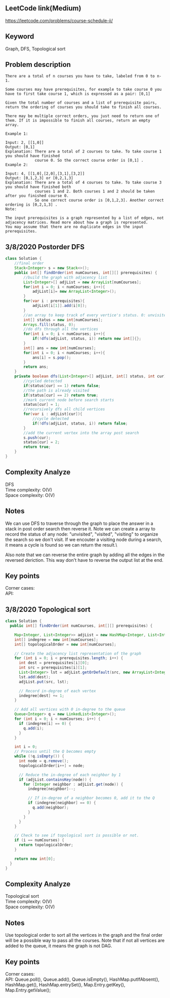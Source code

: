 ## LeetCode link(Medium)
https://leetcode.com/problems/course-schedule-ii/

## Keyword
Graph, DFS, Topological sort

## Problem description
```
There are a total of n courses you have to take, labeled from 0 to n-1.

Some courses may have prerequisites, for example to take course 0 you have to first take course 1, which is expressed as a pair: [0,1]

Given the total number of courses and a list of prerequisite pairs, return the ordering of courses you should take to finish all courses.

There may be multiple correct orders, you just need to return one of them. If it is impossible to finish all courses, return an empty array.

Example 1:

Input: 2, [[1,0]] 
Output: [0,1]
Explanation: There are a total of 2 courses to take. To take course 1 you should have finished   
             course 0. So the correct course order is [0,1] .
Example 2:

Input: 4, [[1,0],[2,0],[3,1],[3,2]]
Output: [0,1,2,3] or [0,2,1,3]
Explanation: There are a total of 4 courses to take. To take course 3 you should have finished both     
             courses 1 and 2. Both courses 1 and 2 should be taken after you finished course 0. 
             So one correct course order is [0,1,2,3]. Another correct ordering is [0,2,1,3] .
Note:

The input prerequisites is a graph represented by a list of edges, not adjacency matrices. Read more about how a graph is represented.
You may assume that there are no duplicate edges in the input prerequisites.
```
## 3/8/2020 Postorder DFS

```java
class Solution {
    //final order
    Stack<Integer> s = new Stack<>();
    public int[] findOrder(int numCourses, int[][] prerequisites) {
        //build the graph with adjacency list
        List<Integer>[] adjList = new ArrayList[numCourses];
        for(int i = 0; i < numCourses; i++){
            adjList[i]= new ArrayList<Integer>();
        }
        for(var i : prerequisites){
            adjList[i[1]].add(i[0]);
        }
        //an array to keep track of every vertice's status. 0: unvisited 1: visiting 2: visited
        int[] status = new int[numCourses];
        Arrays.fill(status, 0);
        //do dfs through all the vertices
        for(int i = 0; i < numCourses; i++){
            if(!dfs(adjList, status, i)) return new int[]{};
        }
        int[] ans = new int[numCourses];
        for(int i = 0; i < numCourses; i++){
            ans[i] = s.pop();
        }
        return ans;
    }
    private boolean dfs(List<Integer>[] adjList, int[] status, int cur){
        //cycled detected
        if(status[cur] == 1) return false;
        //the path is already visited
        if(status[cur] == 2) return true;
        //mark current node before search starts
        status[cur] = 1;
        //recursively dfs all child vertices
        for(var i : adjList[cur]){
            //cycle detected
            if(!dfs(adjList, status, i)) return false;
        }
        //add the current vertex into the array post search
        s.push(cur);
        status[cur] = 2;
        return true;
    }
}
```

## Complexity Analyze
DFS\
Time complexity: O(V)\
Space complexity: O(V)

## Notes
We can use DFS to traverse through the graph to place the answer in a stack in post order search then reverse it. Note we can create a array to record the status of any node: "unvisited", "visited", "visiting" to organize the search so we don't visit. If we encouter a visiting node during a search, it means a cycle is found so we can return the result.\

Also note that we can reverse the entire graph by adding all the edges in the reversed deriction. This way don't have to reverse the output list at the end.

## Key points
Corner cases: \
API:

## 3/8/2020 Topological sort

```java
class Solution {
  public int[] findOrder(int numCourses, int[][] prerequisites) {

    Map<Integer, List<Integer>> adjList = new HashMap<Integer, List<Integer>>();
    int[] indegree = new int[numCourses];
    int[] topologicalOrder = new int[numCourses];

    // Create the adjacency list representation of the graph
    for (int i = 0; i < prerequisites.length; i++) {
      int dest = prerequisites[i][0];
      int src = prerequisites[i][1];
      List<Integer> lst = adjList.getOrDefault(src, new ArrayList<Integer>());
      lst.add(dest);
      adjList.put(src, lst);

      // Record in-degree of each vertex
      indegree[dest] += 1;
    }

    // Add all vertices with 0 in-degree to the queue
    Queue<Integer> q = new LinkedList<Integer>();
    for (int i = 0; i < numCourses; i++) {
      if (indegree[i] == 0) {
        q.add(i);
      }
    }

    int i = 0;
    // Process until the Q becomes empty
    while (!q.isEmpty()) {
      int node = q.remove();
      topologicalOrder[i++] = node;

      // Reduce the in-degree of each neighbor by 1
      if (adjList.containsKey(node)) {
        for (Integer neighbor : adjList.get(node)) {
          indegree[neighbor]--;

          // If in-degree of a neighbor becomes 0, add it to the Q
          if (indegree[neighbor] == 0) {
            q.add(neighbor);
          }
        }
      }
    }

    // Check to see if topological sort is possible or not.
    if (i == numCourses) {
      return topologicalOrder;
    }

    return new int[0];
  }
}
```

## Complexity Analyze
Topological sort\
Time complexity: O(V)\
Space complexity: O(V)

## Notes
Use topological order to sort all the vertices in the graph and the final order will be a possible way to pass all the courses. Note that if not all vertices are added to the queue, it means the graph is not DAG.

## Key points
Corner cases: \
API: Queue.poll(), Queue.add(), Queue.isEmpty(), HashMap.putIfAbsent(), HashMap.get(), HashMap.entrySet(), Map.Entry.getKey(), Map.Entry.getValue();
